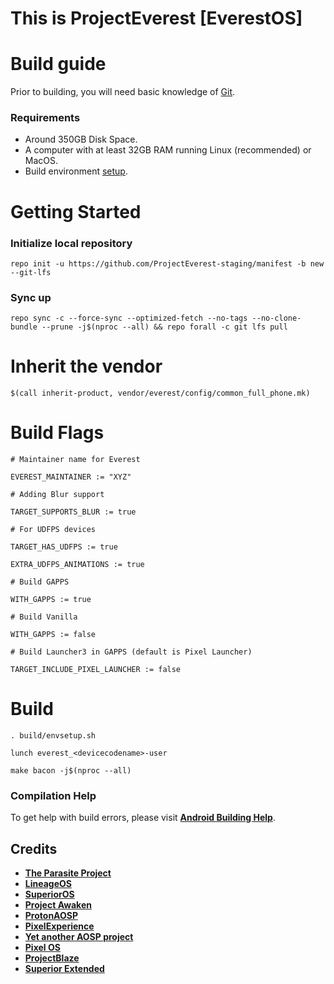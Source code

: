 # This is ProjectEverest [EverestOS]

# Build guide

Prior to building, you will need basic knowledge of [Git](https://www.atlassian.com/git/tutorials/atlassian-git-cheatsheet).

### Requirements
- Around 350GB Disk Space.
- A computer with at least 32GB RAM running Linux (recommended) or MacOS.
- Build environment [setup](https://github.com/akhilnarang/scripts).

# Getting Started

### Initialize local repository

```
repo init -u https://github.com/ProjectEverest-staging/manifest -b new --git-lfs
```

### Sync up 

```
repo sync -c --force-sync --optimized-fetch --no-tags --no-clone-bundle --prune -j$(nproc --all) && repo forall -c git lfs pull
```

# Inherit the vendor
```
$(call inherit-product, vendor/everest/config/common_full_phone.mk)
```
# Build Flags
```
# Maintainer name for Everest

EVEREST_MAINTAINER := "XYZ"

# Adding Blur support

TARGET_SUPPORTS_BLUR := true

# For UDFPS devices

TARGET_HAS_UDFPS := true

EXTRA_UDFPS_ANIMATIONS := true

# Build GAPPS

WITH_GAPPS := true

# Build Vanilla

WITH_GAPPS := false

# Build Launcher3 in GAPPS (default is Pixel Launcher)

TARGET_INCLUDE_PIXEL_LAUNCHER := false
```

# Build

```
. build/envsetup.sh
```
```
lunch everest_<devicecodename>-user
```
```
make bacon -j$(nproc --all)
```

### Compilation Help
To get help with build errors, please visit [**Android Building Help**](https://t.me/AndroidBuildingHelp).

## Credits
 * [**The Parasite Project**](https://github.com/TheParasiteProject)
 * [**LineageOS**](https://github.com/LineageOS)
 * [**SuperiorOS**](https://github.com/superioros)
 * [**Project Awaken**](https://github.com/Project-Awaken)
 * [**ProtonAOSP**](https://github.com/ProtonAOSP)
 * [**PixelExperience**](https://github.com/PixelExperience)
 * [**Yet another AOSP project**](https://github.com/Yaap)
 * [**Pixel OS**](https://github.com/pixelos-aosp)
 * [**ProjectBlaze**](https://github.com/ProjectBlaze)
 * [**Superior Extended**](https://github.com/SuperiorExtended)
